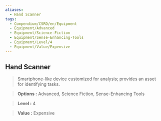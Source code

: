 ```yaml
---
aliases:
  - Hand Scanner
tags:
  - Compendium/CSRD/en/Equipment
  - Equipment/Advanced
  - Equipment/Science-Fiction
  - Equipment/Sense-Enhancing-Tools
  - Equipment/Level/4
  - Equipment/Value/Expensive
---
```

    
      
## Hand Scanner      
      
>Smartphone-like device customized for analysis; provides an asset for identifying tasks.      
> **Options :** Advanced, Science Fiction, Sense-Enhancing Tools      
> **Level :** 4      
> **Value :** Expensive